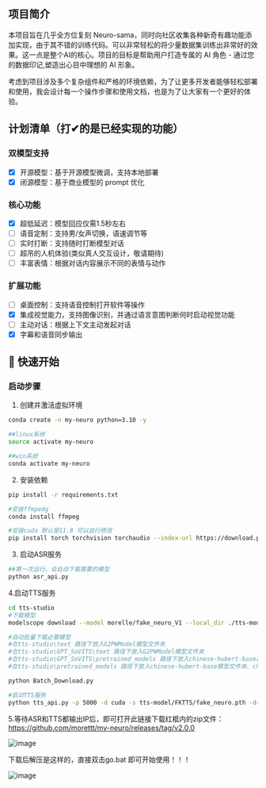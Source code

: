 ## 项目简介

本项目旨在几乎全方位复刻 Neuro-sama，同时向社区收集各种新奇有趣功能添加实现，由于其不错的训练代码。可以非常轻松的将少量数据集训练出非常好的效果。这一点是整个AI的核心。项目的目标是帮助用户打造专属的 AI 角色 - 通过您的数据印记,塑造出心目中理想的 AI 形象。

考虑到项目涉及多个复杂组件和严格的环境依赖，为了让更多开发者能够轻松部署和使用，我会设计每一个操作步骤和使用文档，也是为了让大家有一个更好的体验。 

## 计划清单（打✔的是已经实现的功能）

### 双模型支持
- [x] 开源模型：基于开源模型微调，支持本地部署
- [x] 闭源模型：基于商业模型的 prompt 优化

### 核心功能
- [x] 超低延迟：模型回应仅需1.5秒左右
- [ ] 语音定制：支持男/女声切换，语速调节等
- [ ] 实时打断：支持随时打断模型对话
- [ ] 超吊的人机体验(类似真人交互设计，敬请期待)
- [ ] 丰富表情：根据对话内容展示不同的表情与动作

### 扩展功能
- [ ] 桌面控制：支持语音控制打开软件等操作
- [x] 集成视觉能力，支持图像识别，并通过语言意图判断何时启动视觉功能
- [ ] 主动对话：根据上下文主动发起对话
- [x] 字幕和语音同步输出

## 🚀 快速开始

### 启动步骤

1. 创建并激活虚拟环境
```bash
conda create -n my-neuro python=3.10 -y

##linux系统
source activate my-neuro

##win系统
conda activate my-neuro
```

2. 安装依赖
```bash
pip install -r requirements.txt

#安装ffmpedg
conda install ffmpeg

#安装cuda 默认是11.8 可以自行修改
pip install torch torchvision torchaudio --index-url https://download.pytorch.org/whl/cu118
```


3. 启动ASR服务
```bash
##第一次运行，会自动下载需要的模型
python asr_api.py
```

4.启动TTS服务
```bash
cd tts-studio
#下载模型
modelscope download --model morelle/fake_neuro_V1 --local_dir ./tts-model

#自动批量下载必要模型
#在tts-studio\text 路径下放入G2PWModel模型文件夹
#在tts-studio\GPT_SoVITS\text 路径下放入G2PWModel模型文件夹
#在tts-studio\GPT_SoVITS\pretrained_models 路径下放入chinese-hubert-base模型文件夹、chinese-roberta-wwm-ext-large模型文件夹、s1bert25hz-2kh-longer-epoch=68e-step=50232.ckpt模型
#在tts-studio\pretrained_models 路径下放入chinese-hubert-base模型文件夹、chinese-roberta-wwm-ext-large模型文件夹、s1bert25hz-2kh-longer-epoch=68e-step=50232.ckpt模型

python Batch_Download.py

#启动TTS服务
python tts_api.py -p 5000 -d cuda -s tts-model/FKTTS/fake_neuro.pth -dr tts-model/FKTTS/sama.wav -dt "Hold on please, I'm busy. Okay, I think I heard him say he wants me to stream Hollow Knight on Tuesday and Thursday." -dl "英文"
```


5.等待ASR和TTS都输出IP后，即可打开此链接下载红框内的zip文件：https://github.com/morettt/my-neuro/releases/tag/v2.0.0

![image](https://github.com/user-attachments/assets/64dcc965-ec53-43a7-a822-f6c4a9a43feb)

下载后解压是这样的，直接双击go.bat 即可开始使用！！！

![image](https://github.com/user-attachments/assets/32b482fa-11f1-492e-9ded-6e61f020f4d9)



